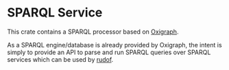 # SPARQL Service

This crate contains a SPARQL processor based on [Oxigraph](https://github.com/oxigraph/oxigraph).

As a SPARQL engine/database is already provided by Oxigraph, the intent is simply to provide an API to parse and run SPARQL queries over SPARQL services which can be used by [rudof](https://rudof-project.github.io/rudof/).
